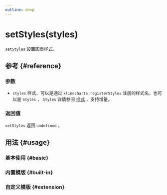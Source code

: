 ```yaml
---
outline: deep
---
```


# setStyles(styles)
`setStyles` 设置图表样式。

## 参考 {#reference}
<!--@include: @/@views/api/references/instance/setStyles.md-->

### 参数
- `styles` 样式，可以是通过 `klinecharts.registerStyles` 注册的样式名，也可以是 `Styles` ， `Styles` 详情参阅 [样式](./styles.md) ，支持增量。

### 返回值
`setStyles` 返回 `undefined` 。


## 用法 {#usage}
<script setup>
import SetStylesBasic from '../../@views/api/samples/setStyles-basic/index.vue'
import SetStylesBuiltIn from '../../@views/api/samples/setStyles-built-in/index.vue'
import SetStylesExtension from '../../@views/api/samples/setStyles-extension/index.vue'
</script>

### 基本使用 {#basic}
<SetStylesBasic/>

### 内置模版 {#built-in}
<SetStylesBuiltIn/>

### 自定义模版 {#extension}
<SetStylesExtension/>